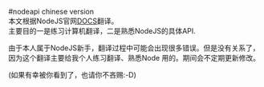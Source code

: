 #nodeapi chinese version  
本文根据NodeJS官网[DOCS](https://nodejs.org/documentation/)翻译。  
主要目的一是练习计算机翻译，二是熟悉NodeJS的具体API.


由于本人属于NodeJS新手，翻译过程中可能会出现很多错误。但是没有关系了，因为这个翻译主要给我个人练习翻译、熟悉Node 用的。期间会不定期更新修改。

(如果有幸被你看到了，也请你不吝赐:-D)
